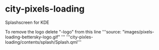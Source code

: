 # city-pixels-loading
Splashscreen for KDE

To remove the logo delete "-logo" from this line '''source: "images/pixels-loading-bettersky-logo.gif" ''' '''city-pixles-loading/contents/splash/Splash.qml''' 
